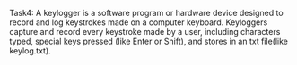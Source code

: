 Task4: 
A keylogger is a software program or hardware device designed to record and log keystrokes made on a computer keyboard. Keyloggers capture and record every keystroke made by a user, including characters typed, special keys pressed (like Enter or Shift), and stores in an txt file(like keylog.txt).
